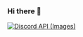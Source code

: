 ### Hi there 👋

<!--
**nvnora/nvnora** is a ✨ _special_ ✨ repository because its `README.md` (this file) appears on your GitHub profile.

Here are some ideas to get you started:

- 🔭 I’m currently working on ...
- 🌱 I’m currently learning ...
- 👯 I’m looking to collaborate on ...
- 🤔 I’m looking for help with ...
- 💬 Ask me about ...
- 📫 How to reach me: ...
- 😄 Pronouns: ...
- ⚡ Fun fact: ...
-->

<a href="https://discords.com/bio/p/snowyra" title="Open Discord Profile" target="_blank" rel="noopener">![Discord API (Images)](https://lanyard.cnrad.dev/api/1103064134565765230?animated=true&idleMessage=Nothing%20sorry...%20(UwU)&hideTimestamp=true&hideDiscrim=false)</a>

